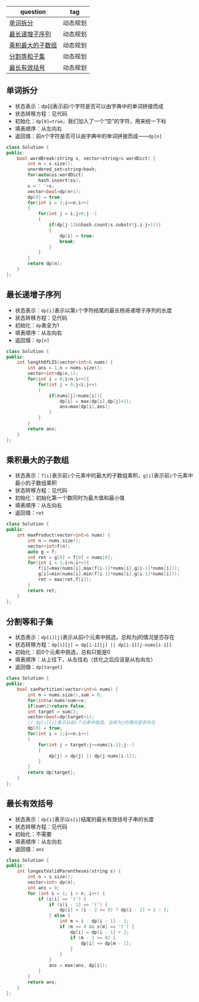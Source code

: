 | question                                                     | tag      |
| ------------------------------------------------------------ | -------- |
| [单词拆分](https://leetcode.cn/problems/word-break?envType=study-plan-v2&envId=top-100-liked) | 动态规划 |
| [最长递增子序列](https://leetcode.cn/problems/longest-increasing-subsequence?envType=study-plan-v2&envId=top-100-liked) | 动态规划 |
| [乘积最大的子数组](https://leetcode.cn/problems/maximum-product-subarray?envType=study-plan-v2&envId=top-100-liked) | 动态规划 |
| [分割等和子集](https://leetcode.cn/problems/partition-equal-subset-sum?envType=study-plan-v2&envId=top-100-liked) | 动态规划 |
| [最长有效括号](https://leetcode.cn/problems/longest-valid-parentheses?envType=study-plan-v2&envId=top-100-liked) | 动态规划 |

## 单词拆分

- 状态表示：dp[i]表示前i个字符是否可以由字典中的单词拼接而成
- 状态转移方程：见代码
- 初始化：`dp[0]=true`，我们加入了一个“空”的字符，用来统一下标
- 填表顺序：从左向右
- 返回值：前n个字符是否可以由字典中的单词拼接而成——`dp[n]`

```c++
class Solution {
public:
    bool wordBreak(string s, vector<string>& wordDict) {
        int n = s.size();
        unordered_set<string>hash;
        for(auto&ss:wordDict)
            hash.insert(ss);
        s = ' '+s;
        vector<bool>dp(n+1);
        dp[0] = true;
        for(int i = 1;i<=n;i++)
        {
            for(int j = i;j>0;j--)
            {
                if(dp[j-1]&&hash.count(s.substr(j,i-j+1)))
                {
                    dp[i] = true;
                    break;
                }
            }
        }
        return dp[n];
    }
};
```

## 最长递增子序列

- 状态表示：`dp[i]`表示以第`i`个字符结尾的最长杨哥递增子序列的长度
- 状态转移方程：见代码
- 初始化：`dp`表全为1
- 填表顺序：从左向右
- 返回值：`dp[n]`

```c++
class Solution {
public:
    int lengthOfLIS(vector<int>& nums) {
        int ans = 1,n = nums.size();
        vector<int>dp(n,1);
        for(int i = 0;i<n;i++){
            for(int j = 0;j<i;j++)
            {
                if(nums[j]<nums[i]){
                    dp[i] = max(dp[i],dp[j]+1);
                    ans=max(dp[i],ans);
                }
            }
        }
        return ans;
    }
};
```

## 乘积最大的子数组

- 状态表示：`f[i]`表示前`i`个元素中的最大的子数组乘积，`g[i]`表示前`i`个元素中最小的子数组乘积
- 状态转移方程：见代码
- 初始化：初始化第一个数同时为最大值和最小值
- 填表顺序：从左向右
- 返回值：`ret`

```c++
class Solution {
public:
    int maxProduct(vector<int>& nums) {
        int n = nums.size();
        vector<int>f(n);
        auto g = f;
        int ret = g[0] = f[0] = nums[0];
        for(int i = 1;i<n;i++){
            f[i]=max(nums[i],max(f[i-1]*nums[i],g[i-1]*nums[i]));
            g[i]=min(nums[i],min(f[i-1]*nums[i],g[i-1]*nums[i]));
            ret = max(ret,f[i]);
        }
        return ret;
    }
};
```

## 分割等和子集

- 状态表示：`dp[i][j]`表示从前i个元素中挑选，总和为j的情况是否存在
- 状态转移方程：`dp[i][j] = dp[i-1][j] || dp[i-1][j-nums[i-1]]`
- 初始化：前0个元素中挑选，总和只能是0
- 填表顺序：从上往下，从左往右（优化之后应该是从右向左）
- 返回值：`dp[target]`

```c++
class Solution {
public:
    bool canPartition(vector<int>& nums) {
        int n = nums.size(),sum = 0;
        for(int&x:nums)sum+=x;
        if(sum%2)return false;
        int target = sum/2;
        vector<bool>dp(target+1);
        // dp[i][j]表示从前i个元素中挑选，总和为j的情况是否存在
        dp[0] = true;
        for(int i = 1;i<=n;i++)
        {
            for(int j = target;j>=nums[i-1];j--)
            {
                dp[j] = dp[j] || dp[j-nums[i-1]];
            }
        }
        return dp[target];
    }
};
```

## 最长有效括号

- 状态表示：`dp[i]`表示以`s[i]`结尾的最长有效括号子串的长度
- 状态转移方程：见代码
- 初始化：不需要
- 填表顺序：从左向右
- 返回值：`ans`

```c++
class Solution {
public:
    int longestValidParentheses(string s) {
        int n = s.size();
        vector<int> dp(n);
        int ans = 0;
        for (int i = 1; i < n; i++) {
            if (s[i] == ')') {
                if (s[i - 1] == '(') {
                    dp[i] = (i - 2 >= 0) ? dp[i - 2] + 2 : 2;
                } else {
                    int m = i - dp[i - 1] - 1;
                    if (m >= 0 && s[m] == '(') {
                        dp[i] = dp[i - 1] + 2;
                        if (m - 1 >= 0) {
                            dp[i] += dp[m - 1];
                        }
                    }
                }
                ans = max(ans, dp[i]);
            }
        }
        return ans;
    }
};
```

